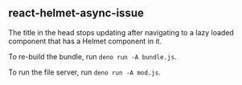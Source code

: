 ## react-helmet-async-issue

The title in the head stops updating after navigating to a lazy loaded component that has a Helmet component in it.

To re-build the bundle, run `deno run -A bundle.js`.

To run the file server, run `deno run -A mod.js`.
